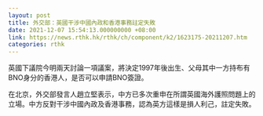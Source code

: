 ```yaml
---
layout: post
title: 外交部：英國干涉中國內政和香港事務註定失敗
date: 2021-12-07 15:54:13.000000000 +08:00
link: https://news.rthk.hk/rthk/ch/component/k2/1623175-20211207.htm
categories: rthk
---
```


英國下議院今明兩天討論一項議案，將決定1997年後出生、父母其中一方持布有BNO身分的香港人，是否可以申請BNO簽證。

在北京，外交部發言人趙立堅表示，中方已多次重申在所謂英國海外護照問題上的立場。中方反對干涉中國內政及香港事務，認為英方這樣是損人利己，註定失敗。
